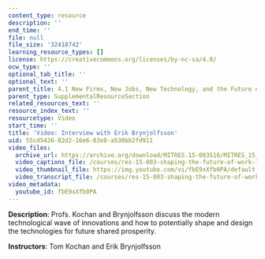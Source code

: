 ```yaml
---
content_type: resource
description: ''
end_time: ''
file: null
file_size: '32418742'
learning_resource_types: []
license: https://creativecommons.org/licenses/by-nc-sa/4.0/
ocw_type: ''
optional_tab_title: ''
optional_text: ''
parent_title: 4.1 New Firms, New Jobs, New Technology, and the Future of Work
parent_type: SupplementalResourceSection
related_resources_text: ''
resource_index_text: ''
resourcetype: Video
start_time: ''
title: 'Video: Interview with Erik Brynjolfsson'
uid: 55cd5426-82d2-16e6-03e8-a530bb2fd911
video_files:
  archive_url: https://archive.org/download/MITRES.15-003S16/MITRES_15_003S16_4-1-6_360p.mp4
  video_captions_file: /courses/res-15-003-shaping-the-future-of-work-15-662x-spring-2016/6d23e54431bd56829597dcc9328ff1cf_fbE9xXfb0PA.vtt
  video_thumbnail_file: https://img.youtube.com/vi/fbE9xXfb0PA/default.jpg
  video_transcript_file: /courses/res-15-003-shaping-the-future-of-work-15-662x-spring-2016/c960a2502d38a39568d40f4258b6ae38_fbE9xXfb0PA.pdf
video_metadata:
  youtube_id: fbE9xXfb0PA
---
```


**Description**: Profs. Kochan and Brynjolfsson discuss the modern technological wave of innovations and how to potentially shape and design the technologies for future shared prosperity.

**Instructors**: Tom Kochan and Erik Brynjolfsson

